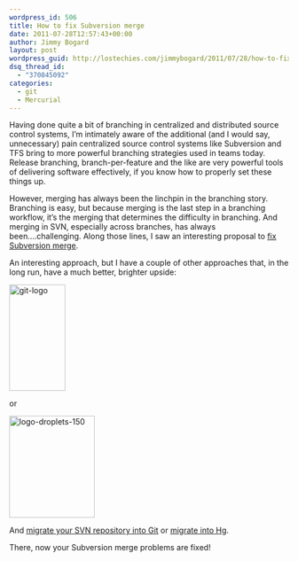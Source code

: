 ```yaml
---
wordpress_id: 506
title: How to fix Subversion merge
date: 2011-07-28T12:57:43+00:00
author: Jimmy Bogard
layout: post
wordpress_guid: http://lostechies.com/jimmybogard/2011/07/28/how-to-fix-subversion-merge/
dsq_thread_id:
  - "370845092"
categories:
  - git
  - Mercurial
---
```

Having done quite a bit of branching in centralized and distributed source control systems, I’m intimately aware of the additional (and I would say, unnecessary) pain centralized source control systems like Subversion and TFS bring to more powerful branching strategies used in teams today. Release branching, branch-per-feature and the like are very powerful tools of delivering software effectively, if you know how to properly set these things up.

However, merging has always been the linchpin in the branching story. Branching is easy, but because merging is the last step in a branching workflow, it’s the merging that determines the difficulty in branching. And merging in SVN, especially across branches, has always been….challenging. Along those lines, I saw an interesting proposal to [fix Subversion merge](http://blog.assembla.com/assemblablog/tabid/12618/bid/58122/It-s-Time-to-Fix-Subversion-Merge.aspx).

An interesting approach, but I have a couple of other approaches that, in the long run, have a much better, brighter upside:

[<img style="background-image: none; border-bottom: 0px; border-left: 0px; padding-left: 0px; padding-right: 0px; display: inline; border-top: 0px; border-right: 0px; padding-top: 0px" title="git-logo" border="0" alt="git-logo" src="https://lostechies.com/content/jimmybogard/uploads/2011/07/git-logo.png" width="101" height="192" />](http://git-scm.com/)

or

[<img style="background-image: none; border-bottom: 0px; border-left: 0px; padding-left: 0px; padding-right: 0px; display: inline; border-top: 0px; border-right: 0px; padding-top: 0px" title="logo-droplets-150" border="0" alt="logo-droplets-150" src="https://lostechies.com/content/jimmybogard/uploads/2011/07/logo-droplets-150.png" width="154" height="184" />](http://mercurial.selenic.com/)

And [migrate your SVN repository into Git](http://progit.org/book/ch8-2.html) or [migrate into Hg](http://mercurial.selenic.com/wiki/ConvertExtension#Converting_from_Subversion).

There, now your Subversion merge problems are fixed!